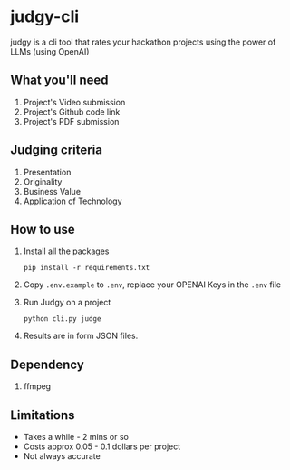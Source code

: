 # judgy-cli

judgy is a cli tool that rates your hackathon projects using the power of LLMs (using OpenAI)

## What you'll need

1. Project's Video submission
2. Project's Github code link
3. Project's PDF submission

## Judging criteria

1. Presentation
2. Originality
3. Business Value
4. Application of Technology

## How to use

1. Install all the packages

   `pip install -r requirements.txt`

2. Copy `.env.example` to `.env`, replace your OPENAI Keys in the `.env` file

3. Run Judgy on a project

   `python cli.py judge`

4. Results are in form JSON files.

## Dependency

1. ffmpeg

## Limitations

- Takes a while - 2 mins or so
- Costs approx 0.05 - 0.1 dollars per project
- Not always accurate
